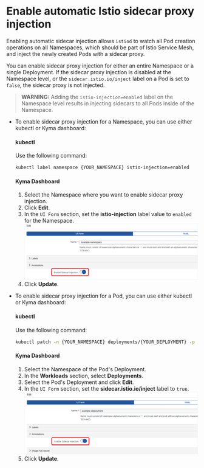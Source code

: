 # Enable automatic Istio sidecar proxy injection

Enabling automatic sidecar injection allows `istiod` to watch all Pod creation operations on all Namespaces, which should be part of Istio Service Mesh, and inject the newly created Pods with a sidecar proxy.

You can enable sidecar proxy injection for either an entire Namespace or a single Deployment. If the sidecar proxy injection is disabled at the Namespace level, or the `sidecar.istio.io/inject` label on a Pod is set to `false`, the sidecar proxy is not injected.

>**WARNING:** Adding the `istio-injection=enabled` label on the Namespace level results in injecting sidecars to all Pods inside of the Namespace. 

* To enable sidecar proxy injection for a Namespace, you can use either kubectl or Kyma dashboard:
  
  <!-- tabs:start -->

  #### **kubectl**
  
  Use the following command:
  
  ```bash
  kubectl label namespace {YOUR_NAMESPACE} istio-injection=enabled
  ```

  #### **Kyma Dashboard**
  
  1. Select the Namespace where you want to enable sidecar proxy injection.
  2. Click **Edit**.
  3. In the `UI Form` section, set the **istio-injection** label value to `enabled` for the Namespace.
  ![Switch the toggle to enable Istio sidecar injection](./../../../assets/sidecar-injection-toggle-namespace.svg)
  4. Click **Update**.
  <!-- tabs:end -->


* To enable sidecar proxy injection for a Pod, you can use either kubectl or Kyma dashboard:

  <!-- tabs:start -->

  #### **kubectl**
  
  Use the following command:
  
  ```bash
  kubectl patch -n {YOUR_NAMESPACE} deployments/{YOUR_DEPLOYMENT} -p '{"spec":{"template":{"metadata":{"labels":{"sidecar.istio.io/inject":"true"}}}}}'
  ```

  #### **Kyma Dashboard**

  1. Select the Namespace of the Pod's Deployment.
  2. In the **Workloads** section, select **Deployments**.
  3. Select the Pod's Deployment and click **Edit**.
  4. In the `UI Form` section, set the **sidecar.istio.io/inject** label to `true`.
  ![Switch the toggle to enable Istio sidecar injection](./../../../assets/sidecar-injection-toggle-deployment.svg)
  1. Click **Update**.

  <!-- tabs:end -->